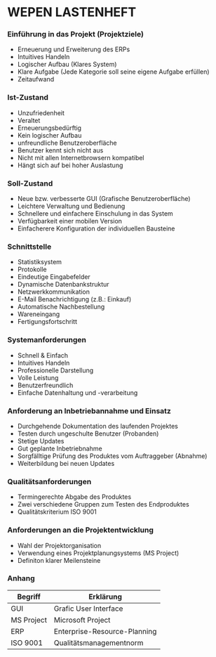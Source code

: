 # WEPEN LASTENHEFT

### Einführung in das Projekt (Projektziele)

* Erneuerung und Erweiterung des ERPs
* Intuitives Handeln
* Logischer Aufbau (Klares System)
* Klare Aufgabe (Jede Kategorie soll seine eigene Aufgabe erfüllen)
* Zeitaufwand

### Ist-Zustand

* Unzufriedenheit
* Veraltet
* Erneuerungsbedürftig
* Kein logischer Aufbau
* unfreundliche Benutzeroberfläche
* Benutzer kennt sich nicht aus
* Nicht mit allen Internetbrowsern kompatibel
* Hängt sich auf bei hoher Auslastung

### Soll-Zustand

* Neue bzw. verbesserte GUI (Grafische Benutzeroberfläche)
* Leichtere Verwaltung und Bedienung
* Schnellere und einfachere Einschulung in das System
* Verfügbarkeit einer mobilen Version
* Einfacherere Konfiguration der individuellen Bausteine

### Schnittstelle

* Statistiksystem
* Protokolle
* Eindeutige Eingabefelder
* Dynamische Datenbankstruktur
* Netzwerkkommunikation
* E-Mail Benachrichtigung (z.B.: Einkauf)
* Automatische Nachbestellung
* Wareneingang
* Fertigungsfortschritt

### Systemanforderungen

* Schnell & Einfach
* Intuitives Handeln
* Professionelle Darstellung
* Volle Leistung
* Benutzerfreundlich
* Einfache Datenhaltung und -verarbeitung

### Anforderung an Inbetriebannahme und Einsatz

* Durchgehende Dokumentation des laufenden Projektes
* Testen durch ungeschulte Benutzer (Probanden)
* Stetige Updates
* Gut geplante Inbetriebnahme
* Sorgfälltige Prüfung des Produktes vom Auftraggeber (Abnahme)
* Weiterbildung bei neuen Updates

### Qualitätsanforderungen

* Termingerechte Abgabe des Produktes
* Zwei verschiedene Gruppen zum Testen des Endproduktes
* Qualitätskriterium ISO 9001

### Anforderungen an die Projektentwicklung

* Wahl der Projektorganisation
* Verwendung eines Projektplanungsystems (MS Project)
* Definiton klarer Meilensteine

### Anhang

| Begriff | Erklärung |
| --- | --- |
| GUI | Grafic User Interface |
| MS Project | Microsoft Project |
| ERP | Enterprise-Resource-Planning |
| ISO 9001 | Qualitätsmanagementnorm |
